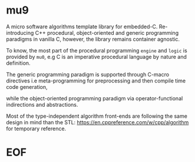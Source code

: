 # mu9

A micro software algorithms template library for embedded-C. Re-introducing C++ 
procedural, object-oriented and generic programming paradigms in vanilla C, however,
the library remains container agnostic.

To know, the most part of the procedural programming `engine` and `logic` is provided
by `mu0`, e.g C is an imperative procedural language by nature and definition.

The generic programming paradigm is supported through C-macro directives
i.e meta-programming for preprocessing and then compile time code generation,

while the object-oriented programming paradigm via operator-functional indirections
and abstractions.

Most of the type-independent algorithm front-ends are following the same design
in mind than the STL: https://en.cppreference.com/w/cpp/algorithm for temporary
reference.

# EOF
